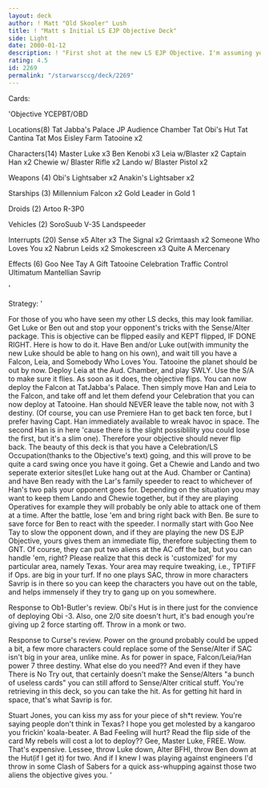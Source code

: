 ```yaml
---
layout: deck
author: ! Matt "Old Skooler" Lush
title: ! "Matt s Initial LS EJP Objective Deck"
side: Light
date: 2000-01-12
description: ! "First shot at the new LS EJP Objective. I'm assuming you've read it by now..."
rating: 4.5
id: 2269
permalink: "/starwarsccg/deck/2269"
---
```

Cards: 

'Objective
YCEPBT/OBD

Locations(8)
Tat Jabba's Palace
JP Audience Chamber
Tat Obi's Hut
Tat Cantina
Tat Mos Eisley
Farm
Tatooine x2

Characters(14)
Master Luke x3
Ben Kenobi x3
Leia w/Blaster x2
Captain Han x2
Chewie w/ Blaster Rifle x2
Lando w/ Blaster Pistol x2

Weapons (4)
Obi's Lightsaber x2
Anakin's Lightsaber x2

Starships (3)
Millennium Falcon x2
Gold Leader in Gold 1

Droids (2)
Artoo
R-3P0

Vehicles (2)
SoroSuub V-35 Landspeeder

Interrupts (20)
Sense x5
Alter x3
The Signal x2
Grimtaash x2
Someone Who Loves You x2
Nabrun Leids x2
Smokescreen x3
Quite A Mercenary

Effects (6)
Goo Nee Tay
A Gift
Tatooine Celebration
Traffic Control
Ultimatum
Mantellian Savrip

'

Strategy: '

For those of you who have seen my other LS decks, this may look familiar. Get Luke or Ben out and stop your opponent's tricks with the Sense/Alter package. This is objective can be flipped easily and KEPT flipped, IF DONE RIGHT. Here is how to do it. Have Ben and/or Luke out(with immunity the new Luke should be able to hang on his own), and wait till you have a Falcon, Leia, and Somebody Who Loves You. Tatooine the planet should be out by now. Deploy Leia at the Aud. Chamber, and play SWLY. Use the S/A to make sure it flies. As soon as it does, the objective flips. You can now deploy the Falcon at TatJabba's Palace. Then simply move Han and Leia to the Falcon, and take off and let them defend your Celebration that you can now deploy at Tatooine. Han should NEVER leave the table now, not with 3 destiny. (Of course, you can use Premiere Han to get back ten force, but I prefer having Capt. Han immediately available to wreak havoc in space. The second Han is in here 'cause there is the slight possiblility you could lose the first, but it's a slim one). Therefore your objective should never flip back. The beauty of this deck is that you have a Celebration/LS Occupation(thanks to the Objective's text) going, and this will prove to be quite a card swing once you have it going. Get a Chewie and Lando and two seperate exterior sites(let Luke hang out at the Aud. Chamber or Cantina) and have Ben ready with the Lar's family speeder to react to whichever of Han's two pals your opponent goes for. Depending on the situation you may want to keep them Lando and Chewie together, but if they are playing Operatives for example they will probably be only able to attack one of them at a time. After the battle, lose 'em and bring right back with Ben. Be sure to save force for Ben to react with the speeder. I normally start with Goo Nee Tay to slow the opponent down, and if they are playing the new DS EJP Objective, yours gives them an immediate flip, therefore subjecting them to GNT. Of course, they can put two aliens at the AC off the bat, but you can handle 'em, right? Please realize that this deck is 'customized' for my particular area, namely Texas. Your area may require tweaking, i.e., TPTIFF if Ops. are big in your turf. If no one plays SAC, throw in more characters Savrip is in there so you can keep the characters you have out on the table, and helps immensely if they try to gang up on you somewhere.

Response to Ob1-Butler's review.
Obi's Hut is in there just for the convience of deploying Obi -3. Also, one 2/0 site doesn't hurt, it's bad enough you're giving up 2 force starting off. Throw in a monk or two.

Response to Curse's review.
Power on the ground probably could be upped a bit, a few more characters could replace some of the Sense/Alter if SAC isn't big in your area, unlike mine. As for power in space, Falcon/Leia/Han power 7 three destiny. What else do you need?? And even if they have There is No Try out, that certainly doesn't make the Sense/Alters "a bunch of useless cards" you can still afford to Sense/Alter critical stuff. You're retrieving in this deck, so you can take the hit. As for getting hit hard in space, that's what Savrip is for.

Stuart Jones, you can kiss my ass for your piece of sh*t review. You're saying people don't think in Texas? I hope you get molested by a kangaroo you frickin' koala-beater. A Bad Feeling will hurt? Read the flip side of the card My rebels will cost a lot to deploy?? Gee, Master Luke, FREE. Wow. That's expensive. Lessee, throw Luke down, Alter BFHI, throw Ben down at the Hut(if I get it) for two. And if I knew I was playing against engineers I'd throw in some Clash of Sabers for a quick ass-whupping against those two aliens the objective gives you.	  '
